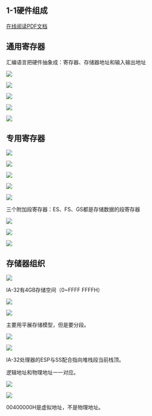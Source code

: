 ## 1-1硬件组成

<!-- toc -->

<a href="https://rosefinch-midsummer.github.io/book/file/as/1-1.pdf" target="_blank">在线阅读PDF文档</a>

## 通用寄存器

汇编语言把硬件抽象成：寄存器、存储器地址和输入输出地址

![](https://cdn.jsdelivr.net/gh/Rosefinch-Midsummer/MyImagesHost01/img/202310110904746.png)


![](https://cdn.jsdelivr.net/gh/Rosefinch-Midsummer/MyImagesHost01/img/202310110907100.png)


![](https://cdn.jsdelivr.net/gh/Rosefinch-Midsummer/MyImagesHost01/img/202310110907489.png)


![](https://cdn.jsdelivr.net/gh/Rosefinch-Midsummer/MyImagesHost01/img/202310110909860.png)


![](https://cdn.jsdelivr.net/gh/Rosefinch-Midsummer/MyImagesHost01/img/202310110910795.png)

## 专用寄存器

![](https://cdn.jsdelivr.net/gh/Rosefinch-Midsummer/MyImagesHost01/img/202310110914024.png)

![](https://cdn.jsdelivr.net/gh/Rosefinch-Midsummer/MyImagesHost01/img/202310110915768.png)

![](https://cdn.jsdelivr.net/gh/Rosefinch-Midsummer/MyImagesHost01/img/202310110916376.png)

![](https://cdn.jsdelivr.net/gh/Rosefinch-Midsummer/MyImagesHost01/img/202310110918908.png)

![](https://cdn.jsdelivr.net/gh/Rosefinch-Midsummer/MyImagesHost01/img/202310110920330.png)

三个附加段寄存器：ES、FS、GS都是存储数据的段寄存器

![](https://cdn.jsdelivr.net/gh/Rosefinch-Midsummer/MyImagesHost01/img/202310110923757.png)

![](https://cdn.jsdelivr.net/gh/Rosefinch-Midsummer/MyImagesHost01/img/202310110924643.png)

![](https://cdn.jsdelivr.net/gh/Rosefinch-Midsummer/MyImagesHost01/img/202310110925501.png)

## 存储器组织

![](https://cdn.jsdelivr.net/gh/Rosefinch-Midsummer/MyImagesHost01/img/202310110927945.png)

IA-32有4GB存储空间（0~FFFF FFFFH）

![](https://cdn.jsdelivr.net/gh/Rosefinch-Midsummer/MyImagesHost01/img/202310110934369.png)

![](https://cdn.jsdelivr.net/gh/Rosefinch-Midsummer/MyImagesHost01/img/202310110935666.png)

主要用平展存储模型，但是要分段。

![](https://cdn.jsdelivr.net/gh/Rosefinch-Midsummer/MyImagesHost01/img/202310110936364.png)

![](https://cdn.jsdelivr.net/gh/Rosefinch-Midsummer/MyImagesHost01/img/202310110938696.png)
  
IA-32处理器的ESP与SS配合指向堆栈段当前栈顶。

逻辑地址和物理地址一一对应。

![](https://cdn.jsdelivr.net/gh/Rosefinch-Midsummer/MyImagesHost01/img/202310110941045.png)


![](https://cdn.jsdelivr.net/gh/Rosefinch-Midsummer/MyImagesHost01/img/202310110941853.png)

00400000H是虚拟地址，不是物理地址。





